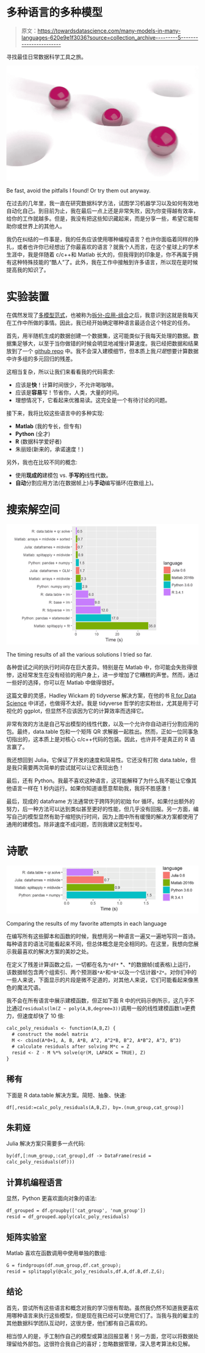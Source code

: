 # 多种语言的多种模型

> 原文：<https://towardsdatascience.com/many-models-in-many-languages-620e9e1f3036?source=collection_archive---------5----------------------->

寻找最佳日常数据科学工具之旅。

![](img/0c3bc6d1b6709cfaa4ff9b96722bbcf7.png)

Be fast, avoid the pitfalls I found! Or try them out anyway.

在过去的几年里，我一直在研究数据科学方法，试图学习机器学习以及如何有效地自动化自己。到目前为止，我在最后一点上还是非常失败，因为你变得越有效率，给你的工作就越多。但是，我没有把这些知识藏起来，而是分享一些，希望它能帮助你或世界上的其他人。

我仍在纠结的一件事是，我的任务应该使用哪种编程语言？也许你面临着同样的挣扎，或者也许你已经想出了你最喜欢的语言？就我个人而言，在这个星球上的学术生涯中，我是伴随着 c/c++和 Matlab 长大的，但我得到的印象是，你不再属于拥有这种特殊技能的“酷人”了。此外，我在工作中接触到许多语言，所以现在是时候提高我的知识了。

# 实验装置

在偶然发现了[多模型范式](http://r4ds.had.co.nz/many-models.html)，也被称为[拆分-应用-组合](http://vita.had.co.nz/papers/plyr.pdf)之后，我意识到这就是我每天在工作中所做的事情。因此，我已经开始确定哪种语言最适合这个特定的任务。

首先，用半随机生成的数据创建一个数据集，这可能类似于我每天处理的数据。数据集足够大，以至于当你做错的时候会明显地减慢计算速度。我已经把数据和结果放到了一个 [github repo](https://github.com/matthijscox/many-models) 中。我不会深入建模细节，但本质上我*只是*想要计算数据中许多组的多元回归的残差。

这相当复杂，所以让我们来看看我的代码需求:

*   应该是**快**！计算时间很少，不允许喝咖啡。
*   应该是**容易**写！节省你，人类，大量的时间。
*   理想情况下，它看起来优雅易读。这完全是一个有待讨论的问题。

接下来，我将比较这些语言中的多种实现:

*   **Matlab** (我的专长，但专有)
*   **Python** (全才)
*   **R** (数据科学爱好者)
*   朱丽娅(新来的，承诺速度！)

另外，我也在比较不同的概念:

*   使用**现成的**建模包 vs. **手写的**线性代数。
*   **自动**分割应用方法(在数据帧上)与**手动**编写循环(在数组上)。

# 搜索解空间

![](img/c55060d4d1f69d17467fab6cd7540847.png)

The timing results of all the various solutions I tried so far.

各种尝试之间的执行时间存在巨大差异。特别是在 Matlab 中，你可能会失败得很惨，这经常发生在没有经验的用户身上，进一步增加了它糟糕的声誉。然而，通过一些好的选择，你可以在 Matlab 中做得很好。

这篇文章的灵感，Hadley Wickam 的 tidyverse 解决方案，在他的书 [R for Data Science](http://r4ds.had.co.nz/many-models.html) 中详述，也做得不太好。我是 tidyverse 哲学的忠实粉丝，尤其是用于可视化的 ggplot，但显然不应该因为它的计算效率而选择它。

非常有效的方法是自己写出模型的线性代数，以及一个允许你自动进行分割应用的包。最终，data.table 包和一个矩阵 QR 求解器一起胜出。然而，正如一位同事急切指出的，这本质上是对核心 c/c++代码的包装。因此，也许并不是真正的 R 语言赢了。

我还想回到 Julia，它保证了开发的速度和简易性。它还没有打败 data.table，但是我只需要两次简单的尝试就可以让它表现出色！

最后，还有 Python。我最不喜欢这种语言，这可能解释了为什么我不能让它像其他语言一样在 1 秒内运行。如果你知道谁愿意帮助我，我将不胜感激！

最后，现成的 dataframe 方法通常优于跨阵列的初始 for 循环。如果付出额外的努力，后一种方法可以达到类似甚至更好的性能，但几乎没有回报。另一方面，编写自己的模型显然有助于缩短执行时间，因为上图中所有缓慢的解决方案都使用了通用的建模包。除非速度不成问题，否则我建议定制型号。

# 诗歌

![](img/be61da741a0c42dd50ceac608247a435.png)

Comparing the results of my favorite attempts in each language

在编写所有这些脚本和函数的时候，我想用另一种语言一遍又一遍地写同一首诗。每种语言的语法可能看起来不同，但总体概念是完全相同的。在这里，我想向您展示我最喜欢的解决方案的美妙之处。

在定义了残差计算函数之后，一切都在名为`*df*` *、*的数据帧(或表格)上运行，该数据帧包含两个组索引、两个预测器`*A*`和`*B*`以及一个估计器`*Z*`。对你们中的一些人来说，下面显示的片段是微不足道的，对其他人来说，它们可能看起来像黑色的魔法咒语。

我不会在所有语言中展示建模函数，但正如下面 R 中的代码示例所示，这几乎不比通过`residuals(lm(Z ~ poly(A,B,degree=3))`调用一般的线性建模函数`lm`更费力，但速度却快了 10 倍:

```
calc_poly_residuals <- function(A,B,Z) {
  # construct the model matrix
  M <- cbind(A*0+1, A, B, A*B, A^2, A^2*B, B^2, A*B^2, A^3, B^3)
  # calculate residuals after solving M*c = Z
  resid <- Z - M %*% solve(qr(M, LAPACK = TRUE), Z)
}
```

## 稀有

下面是 R data.table 解决方案。简短、抽象、快速:

```
df[,resid:=calc_poly_residuals(A,B,Z), by=.(num_group,cat_group)]
```

## 朱莉娅

Julia 解决方案只需要多一点代码:

```
by(df,[:num_group,:cat_group],df -> DataFrame(resid = calc_poly_residuals(df)))
```

## 计算机编程语言

显然，Python 更喜欢面向对象的语法:

```
df_grouped = df.groupby(['cat_group', 'num_group'])
resid = df_grouped.apply(calc_poly_residuals)
```

## 矩阵实验室

Matlab 喜欢在函数调用中使用单独的数组:

```
G = findgroups(df.num_group,df.cat_group);
resid = splitapply(@calc_poly_residuals,df.A,df.B,df.Z,G);
```

## 结论

首先，尝试所有这些语言和概念对我的学习很有帮助。虽然我仍然不知道我更喜欢用哪种语言来执行这些模型，但是现在我已经可以使用它们了。当我与我的雇主的其他数据科学团队互动时，这很方便，他们都有自己喜欢的。

相当惊人的是，手工制作自己的模型或算法回报显著！另一方面，您可以将数据处理留给外部包。这很符合我自己的喜好；忽略数据管理，深入思考算法和见解。